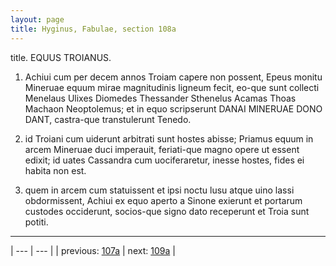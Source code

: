 ```yaml
---
layout: page
title: Hyginus, Fabulae, section 108a
---
```


title. EQUUS TROIANUS.



1. Achiui cum per decem annos Troiam capere non possent, Epeus monitu Mineruae equum mirae magnitudinis ligneum fecit, eo-que sunt collecti Menelaus Ulixes Diomedes Thessander Sthenelus Acamas Thoas Machaon Neoptolemus; et in equo scripserunt DANAI MINERUAE DONO DANT, castra-que transtulerunt Tenedo.



2. id Troiani cum uiderunt arbitrati sunt hostes abisse; Priamus equum in arcem Mineruae duci imperauit, feriati-que magno opere ut essent edixit; id uates Cassandra cum uociferaretur, inesse hostes, fides ei habita non est.



3. quem in arcem cum statuissent et ipsi noctu lusu atque uino lassi obdormissent, Achiui ex equo aperto a Sinone exierunt et portarum custodes occiderunt, socios-que signo dato receperunt et Troia sunt potiti.



---

| --- | --- |
| previous: [107a](../107a/) | next: [109a](../109a/) |